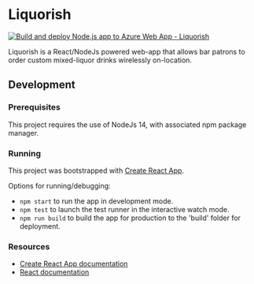 # Liquorish
[![Build and deploy Node.js app to Azure Web App - Liquorish](https://github.com/anthonymesa/liquorish/actions/workflows/main_liquorish.yml/badge.svg?branch=main)](https://github.com/anthonymesa/liquorish/actions/workflows/main_liquorish.yml)

Liquorish is a React/NodeJs powered web-app that allows bar patrons to order custom mixed-liquor drinks wirelessly on-location.

## Development

### Prerequisites

This project requires the use of NodeJs 14, with associated npm package manager. 

### Running

This project was bootstrapped with [Create React App](https://github.com/facebook/create-react-app).

Options for running/debugging:
- ```npm start``` to run the app in development mode.
- ```npm test``` to launch the test runner in the interactive watch mode.
- ```npm run build``` to build the app for production to the 'build' folder for deployment.

### Resources

- [Create React App documentation](https://facebook.github.io/create-react-app/docs/getting-started)
- [React documentation](https://reactjs.org/)
